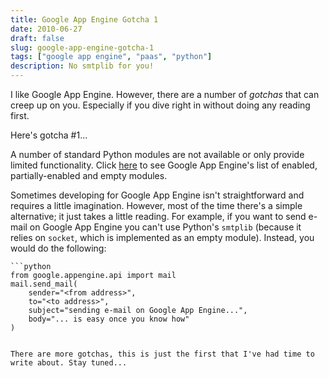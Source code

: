 ```yaml
---
title: Google App Engine Gotcha 1
date: 2010-06-27
draft: false
slug: google-app-engine-gotcha-1
tags: ["google app engine", "paas", "python"]
description: No smtplib for you!
---
```


I like Google App Engine. However, there are a number of _gotchas_ that can creep up on you. Especially if you dive right in without doing any reading first.

Here's gotcha #1...

A number of standard Python modules are not available or only provide limited functionality. Click [here](http://code.google.com/appengine/kb/libraries.html) to see Google App Engine's list of enabled, partially-enabled and empty modules.

Sometimes developing for Google App Engine isn't straightforward and requires a little imagination. However, most of the time there's a simple alternative; it just takes a little reading. For example, if you want to send e-mail on Google App Engine you can't use Python's `smtplib` (because it relies on `socket`, which is implemented as an empty module). Instead, you would do the following:

    ```python
    from google.appengine.api import mail
    mail.send_mail(
        sender="<from address>",
        to="<to address>",
        subject="sending e-mail on Google App Engine...",
        body="... is easy once you know how"
    )
```

There are more gotchas, this is just the first that I've had time to write about. Stay tuned...
